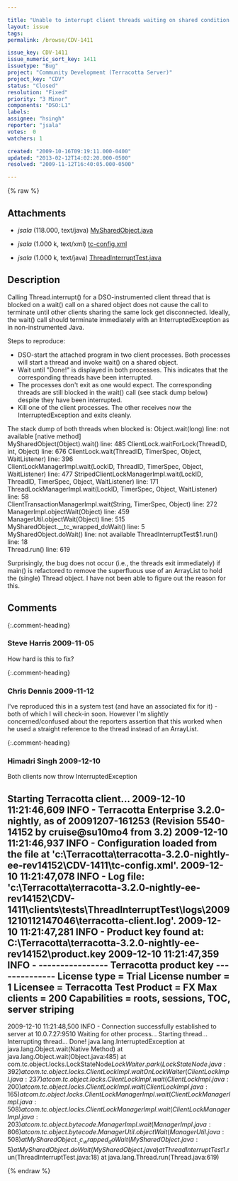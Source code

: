 ```yaml
---

title: "Unable to interrupt client threads waiting on shared condition object"
layout: issue
tags: 
permalink: /browse/CDV-1411

issue_key: CDV-1411
issue_numeric_sort_key: 1411
issuetype: "Bug"
project: "Community Development (Terracotta Server)"
project_key: "CDV"
status: "Closed"
resolution: "Fixed"
priority: "3 Minor"
components: "DSO:L1"
labels: 
assignee: "hsingh"
reporter: "jsala"
votes:  0
watchers: 1

created: "2009-10-16T09:19:11.000-0400"
updated: "2013-02-12T14:02:20.000-0500"
resolved: "2009-11-12T16:40:05.000-0500"

---
```




{% raw %}


## Attachments

* <em>jsala</em> (118.000, text/java) [MySharedObject.java](/attachments/CDV/CDV-1411/MySharedObject.java)

* <em>jsala</em> (1.000 k, text/xml) [tc-config.xml](/attachments/CDV/CDV-1411/tc-config.xml)

* <em>jsala</em> (1.000 k, text/java) [ThreadInterruptTest.java](/attachments/CDV/CDV-1411/ThreadInterruptTest.java)




## Description

<div markdown="1" class="description">

Calling Thread.interrupt() for a DSO-instrumented client thread that is blocked on a wait() call on a shared object does not cause the call to terminate until other clients sharing the same lock get disconnected. Ideally, the wait() call should terminate immediately with an InterruptedException as in non-instrumented Java.

Steps to reproduce:
- DSO-start the attached program in two client processes. Both processes will start a thread and invoke wait() on a shared object.
- Wait until "Done!" is displayed in both processes. This indicates that the corresponding threads have been interrupted.
- The processes don't exit as one would expect. The corresponding threads are still blocked in the wait() call (see stack dump below) despite they have been interrupted.
- Kill one of the client processes. The other receives now the InterruptedException and exits cleanly.

The stack dump of both threads when blocked is:
	Object.wait(long) line: not available [native method]	
	MySharedObject(Object).wait() line: 485	
	ClientLock.waitForLock(ThreadID, int, Object) line: 676	
	ClientLock.wait(ThreadID, TimerSpec, Object, WaitListener) line: 396	
	ClientLockManagerImpl.wait(LockID, ThreadID, TimerSpec, Object, WaitListener) line: 477	
	StripedClientLockManagerImpl.wait(LockID, ThreadID, TimerSpec, Object, WaitListener) line: 171	
	ThreadLockManagerImpl.wait(LockID, TimerSpec, Object, WaitListener) line: 58	
	ClientTransactionManagerImpl.wait(String, TimerSpec, Object) line: 272	
	ManagerImpl.objectWait(Object) line: 459	
	ManagerUtil.objectWait(Object) line: 515	
	MySharedObject.\_\_tc\_wrapped\_doWait() line: 5	
	MySharedObject.doWait() line: not available	
	ThreadInterruptTest$1.run() line: 18	
	Thread.run() line: 619

Surprisingly, the bug does not occur (i.e., the threads exit immediately) if main() is refactored to remove the superfluous use of an ArrayList to hold the (single) Thread object. I have not been able to figure out the reason for this.


</div>

## Comments


{:.comment-heading}
### **Steve Harris** <span class="date">2009-11-05</span>

<div markdown="1" class="comment">

How hard is this to fix?

</div>


{:.comment-heading}
### **Chris Dennis** <span class="date">2009-11-12</span>

<div markdown="1" class="comment">

I've reproduced this in a system test (and have an associated fix for it) - both of which I will check-in soon.  However I'm slightly concerned/confused about the reporters assertion that this worked when he used a straight reference to the thread instead of an ArrayList.

</div>


{:.comment-heading}
### **Himadri Singh** <span class="date">2009-12-10</span>

<div markdown="1" class="comment">

Both clients now throw InterruptedException

Starting Terracotta client...
2009-12-10 11:21:46,609 INFO - Terracotta Enterprise 3.2.0-nightly, as of 20091207-161253 (Revision 5540-14152 by cruise@su10mo4 from 3.2)
2009-12-10 11:21:46,937 INFO - Configuration loaded from the file at 'c:\Terracotta\terracotta-3.2.0-nightly-ee-rev14152\CDV-1411\tc-config.xml'.
2009-12-10 11:21:47,078 INFO - Log file: 'c:\Terracotta\terracotta-3.2.0-nightly-ee-rev14152\CDV-1411\clients\tests\ThreadInterruptTest\logs\20091210112147046\terracotta-client.log'.
2009-12-10 11:21:47,281 INFO - Product key found at: C:\Terracotta\terracotta-3.2.0-nightly-ee-rev14152\product.key
2009-12-10 11:21:47,359 INFO -
---------------- Terracotta product key --------------
License type = Trial
License number = 1
Licensee = Terracotta Test
Product = FX
Max clients = 200
Capabilities = roots, sessions, TOC, server striping
------------------------------------------------------
2009-12-10 11:21:48,500 INFO - Connection successfully established to server at 10.0.7.27:9510
Waiting for other process...
Starting thread...
Interrupting thread...
Done!
java.lang.InterruptedException
        at java.lang.Object.wait(Native Method)
        at java.lang.Object.wait(Object.java:485)
        at com.tc.object.locks.LockStateNode$LockWaiter.park(LockStateNode.java:392)
        at com.tc.object.locks.ClientLockImpl.waitOnLockWaiter(ClientLockImpl.java:237)
        at com.tc.object.locks.ClientLockImpl.wait(ClientLockImpl.java:200)
        at com.tc.object.locks.ClientLockImpl.wait(ClientLockImpl.java:165)
        at com.tc.object.locks.ClientLockManagerImpl.wait(ClientLockManagerImpl.java:508)
        at com.tc.object.locks.ClientLockManagerImpl.wait(ClientLockManagerImpl.java:203)
        at com.tc.object.bytecode.ManagerImpl.wait(ManagerImpl.java:806)
        at com.tc.object.bytecode.ManagerUtil.objectWait(ManagerUtil.java:508)
        at MySharedObject.__tc_wrapped_doWait(MySharedObject.java:5)
        at MySharedObject.doWait(MySharedObject.java)
        at ThreadInterruptTest$1.run(ThreadInterruptTest.java:18)
        at java.lang.Thread.run(Thread.java:619)



</div>



{% endraw %}

